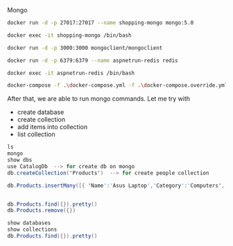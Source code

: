 
Mongo

```bash
docker run -d -p 27017:27017 --name shopping-mongo mongo:5.0

docker exec -it shopping-mongo /bin/bash

docker run -d -p 3000:3000 mongoclient/mongoclient

docker run -d -p 6379:6379 --name aspnetrun-redis redis

docker exec -it aspnetrun-redis /bin/bash
```

```bash
docker-compose -f .\docker-compose.yml -f .\docker-compose.override.yml up -d
```


After that, we are able to run mongo commands. 
Let me try with 

 - create database
 - create collection
 - add items into collection
 - list collection


```C#
ls
mongo
show dbs
use CatalogDb  --> for create db on mongo
db.createCollection('Products')  --> for create people collection

db.Products.insertMany([{ 'Name':'Asus Laptop','Category':'Computers', 'Summary':'Summary', 'Description':'Description', 'ImageFile':'ImageFile', 'Price':54.93 }, { 'Name':'HP Laptop','Category':'Computers', 'Summary':'Summary', 'Description':'Description', 'ImageFile':'ImageFile', 'Price':88.93 } ])


db.Products.find({}).pretty()
db.Products.remove({})

show databases
show collections
db.Products.find({}).pretty()
```